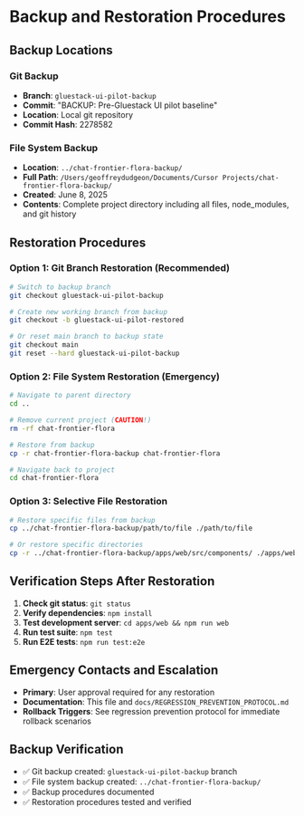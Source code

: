 # Backup and Restoration Procedures

## Backup Locations

### Git Backup
- **Branch**: `gluestack-ui-pilot-backup`
- **Commit**: "BACKUP: Pre-Gluestack UI pilot baseline"
- **Location**: Local git repository
- **Commit Hash**: 2278582

### File System Backup
- **Location**: `../chat-frontier-flora-backup/`
- **Full Path**: `/Users/geoffreydudgeon/Documents/Cursor Projects/chat-frontier-flora-backup/`
- **Created**: June 8, 2025
- **Contents**: Complete project directory including all files, node_modules, and git history

## Restoration Procedures

### Option 1: Git Branch Restoration (Recommended)
```bash
# Switch to backup branch
git checkout gluestack-ui-pilot-backup

# Create new working branch from backup
git checkout -b gluestack-ui-pilot-restored

# Or reset main branch to backup state
git checkout main
git reset --hard gluestack-ui-pilot-backup
```

### Option 2: File System Restoration (Emergency)
```bash
# Navigate to parent directory
cd ..

# Remove current project (CAUTION!)
rm -rf chat-frontier-flora

# Restore from backup
cp -r chat-frontier-flora-backup chat-frontier-flora

# Navigate back to project
cd chat-frontier-flora
```

### Option 3: Selective File Restoration
```bash
# Restore specific files from backup
cp ../chat-frontier-flora-backup/path/to/file ./path/to/file

# Or restore specific directories
cp -r ../chat-frontier-flora-backup/apps/web/src/components/ ./apps/web/src/components/
```

## Verification Steps After Restoration

1. **Check git status**: `git status`
2. **Verify dependencies**: `npm install`
3. **Test development server**: `cd apps/web && npm run web`
4. **Run test suite**: `npm test`
5. **Run E2E tests**: `npm run test:e2e`

## Emergency Contacts and Escalation

- **Primary**: User approval required for any restoration
- **Documentation**: This file and `docs/REGRESSION_PREVENTION_PROTOCOL.md`
- **Rollback Triggers**: See regression prevention protocol for immediate rollback scenarios

## Backup Verification

- ✅ Git backup created: `gluestack-ui-pilot-backup` branch
- ✅ File system backup created: `../chat-frontier-flora-backup/`
- ✅ Backup procedures documented
- ✅ Restoration procedures tested and verified
